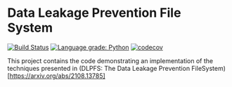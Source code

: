 # Data Leakage Prevention File System

[![Build Status](https://travis-ci.com/IBM/data-leakage-prevention-filesystem.svg?branch=main)](https://travis-ci.com/IBM/data-leakage-prevention-filesystem)
[![Language grade: Python](https://img.shields.io/lgtm/grade/python/g/IBM/data-leakage-prevention-filesystem.svg?logo=lgtm&logoWidth=18)](https://lgtm.com/projects/g/IBM/data-leakage-prevention-filesystem/context:python)
[![codecov](https://codecov.io/gh/IBM/data-leakage-prevention-filesystem/branch/main/graph/badge.svg)](https://codecov.io/gh/IBM/data-leakage-prevention-filesystem)

This project contains the code demonstrating an implementation of the techniques presented in (DLPFS: The Data Leakage Prevention
FileSystem)[https://arxiv.org/abs/2108.13785]
